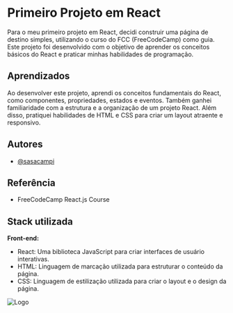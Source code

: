 
# Primeiro Projeto em React 

Para o meu primeiro projeto em React, decidi construir uma página de destino simples, utilizando o curso do FCC (FreeCodeCamp) como guia. Este projeto foi desenvolvido com o objetivo de aprender os conceitos básicos do React e praticar minhas habilidades de programação.
## Aprendizados

Ao desenvolver este projeto, aprendi os conceitos fundamentais do React, como componentes, propriedades, estados e eventos. Também ganhei familiaridade com a estrutura e a organização de um projeto React. Além disso, pratiquei habilidades de HTML e CSS para criar um layout atraente e responsivo.
## Autores

- [@sasacampi](https://github.com/sasacampi)


## Referência

 - FreeCodeCamp React.js Course


## Stack utilizada

**Front-end:** 
- React: Uma biblioteca JavaScript para criar interfaces de usuário interativas.
- HTML: Linguagem de marcação utilizada para estruturar o conteúdo da página.
- CSS: Linguagem de estilização utilizada para criar o layout e o design da página.




![Logo](https://logos-download.com/wp-content/uploads/2016/09/React_logo_wordmark.png)

